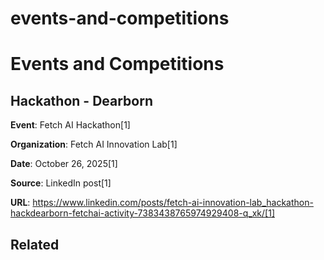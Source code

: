 # events-and-competitions

# Events and Competitions

## Hackathon - Dearborn

**Event**: Fetch AI Hackathon[1]

**Organization**: Fetch AI Innovation Lab[1]

**Date**: October 26, 2025[1]

**Source**: LinkedIn post[1]

**URL**: https://www.linkedin.com/posts/fetch-ai-innovation-lab_hackathon-hackdearborn-fetchai-activity-7383438765974929408-q_xk/[1]

## Related

